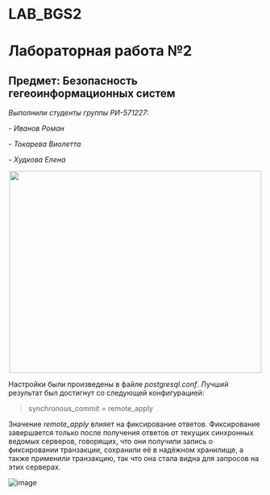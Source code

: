 # LAB_BGS2
# Лабораторная работа №2
## Предмет: Безопасность гегеоинформационных систем
 *Выполнили студенты группы РИ-571227:*
 
 *- Иванов Роман*
 
 *- Токарева Виолетта*
 
 *- Худкова Елена*
 
<div id="header" align="center">
  <img src="https://media.giphy.com/media/lQ7l3COBczbm8cC0WD/giphy.gif" width="500" height="400"/>
</div>

Настройки были произведены в файле *postgresql.conf*. Лучший результат был достигнут со следующей конфигурацией:

> synchronous_commit = remote_apply

Значение *remote_apply* влияет на фиксирование ответов. Фиксирование завершается только после получения ответов от текущих синхронных ведомых серверов, говорящих, что они получили запись о фиксировании транзакции, сохранили её в надёжном хранилище, а также применили транзакцию, так что она стала видна для запросов на этих серверах.

![image](https://user-images.githubusercontent.com/87654857/172142834-603a05e8-97b4-4553-9018-7661b84f4aaa.png)
